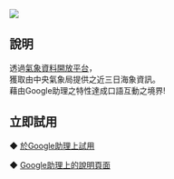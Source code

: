 [![](https://lh3.googleusercontent.com/PAh2x6gmA8Tjw_ogniq_utapmAFmJj4SXIz_m3xOgsWR5PH-eeXDwpgDwhJ05rGJDzBPk9fonWQ=s90)](https://assistant.google.com/services/a/uid/0000009932f37dce)

說明
-------
透過[氣象資料開放平台](https://opendata.cwb.gov.tw/index)，  
獲取由中央氣象局提供之近三日海象資訊。  
藉由Google助理之特性達成口語互動之境界!  

  
立即試用
-------
◆ [於Google助理上試用](https://assistant.google.com/services/invoke/uid/0000003f49171d8f)
  
◆ [Google助理上的說明頁面](https://assistant.google.com/services/a/uid/0000003f49171d8f)
